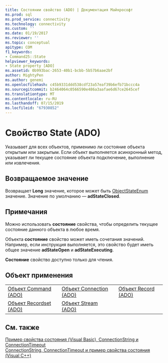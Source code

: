 ```yaml
---
title: Состоянии свойство (ADO) | Документация Майкрософт
ms.prod: sql
ms.prod_service: connectivity
ms.technology: connectivity
ms.custom: ''
ms.date: 01/19/2017
ms.reviewer: ''
ms.topic: conceptual
apitype: COM
f1_keywords:
- Command25::State
helpviewer_keywords:
- State property [ADO]
ms.assetid: 0b993bac-2653-40b1-bcbb-5b57b6aae2bf
author: MightyPen
ms.author: genemi
ms.openlocfilehash: c45b9331ddd538cdf23a57eaf39b6efb71bccc4a
ms.sourcegitcommit: b2464064c0566590e486a3aafae6d67ce2645cef
ms.translationtype: MT
ms.contentlocale: ru-RU
ms.lasthandoff: 07/15/2019
ms.locfileid: "67930852"
---
```

# <a name="state-property-ado"></a>Свойство State (ADO)
Указывает для всех объектов, применимо ли состояние объекта открытым или закрытым. Если объект выполняется асинхронный метод, указывает ли текущее состояние объекта подключение, выполнение или извлечения.  
  
## <a name="return-value"></a>Возвращаемое значение  
 Возвращает **Long** значение, которое может быть [ObjectStateEnum](../../../ado/reference/ado-api/objectstateenum.md) значение. Значение по умолчанию — **adStateClosed**.  
  
## <a name="remarks"></a>Примечания  
 Можно использовать **состояние** свойства, чтобы определить текущее состояние данного объекта в любое время.  
  
 Объекта **состояние** свойство может иметь сочетания значений. Например, если инструкция выполняется, это свойство будет иметь общее значение **adStateOpen** и **adStateExecuting**.  
  
 **Состояние** свойство доступно только для чтения.  
  
## <a name="applies-to"></a>Объект применения  
  
||||  
|-|-|-|  
|[Объект Command (ADO)](../../../ado/reference/ado-api/command-object-ado.md)|[Объект Connection (ADO)](../../../ado/reference/ado-api/connection-object-ado.md)|[Объект Record (ADO)](../../../ado/reference/ado-api/record-object-ado.md)|  
|[Объект Recordset (ADO)](../../../ado/reference/ado-api/recordset-object-ado.md)|[Объект Stream (ADO)](../../../ado/reference/ado-api/stream-object-ado.md)||  
  
## <a name="see-also"></a>См. также  
 [Пример свойства состояния (Visual Basic), ConnectionString и ConnectionTimeout](../../../ado/reference/ado-api/connectionstring-connectiontimeout-and-state-properties-example-vb.md)   
 [ConnectionString, ConnectionTimeout и пример свойства состояния (Visual C++)](../../../ado/reference/ado-api/connectionstring-connectiontimeout-and-state-properties-example-vc.md)   

